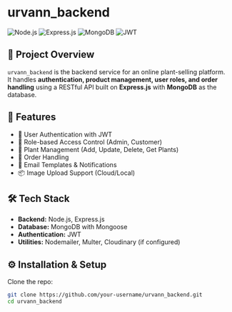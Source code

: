 # urvann_backend

![Node.js](https://img.shields.io/badge/Node.js-339933?style=for-the-badge&logo=nodedotjs&logoColor=white)
![Express.js](https://img.shields.io/badge/Express.js-000000?style=for-the-badge&logo=express&logoColor=white)
![MongoDB](https://img.shields.io/badge/MongoDB-47A248?style=for-the-badge&logo=mongodb&logoColor=white)
![JWT](https://img.shields.io/badge/JWT-000000?style=for-the-badge&logo=JSON%20web%20tokens&logoColor=white)

## 📌 Project Overview
`urvann_backend` is the backend service for an online plant-selling platform.  
It handles **authentication, product management, user roles, and order handling** using a RESTful API built on **Express.js** with **MongoDB** as the database.

## 🚀 Features
- 🔑 User Authentication with JWT
- 👤 Role-based Access Control (Admin, Customer)
- 🌱 Plant Management (Add, Update, Delete, Get Plants)
- 🛒 Order Handling
- 📩 Email Templates & Notifications
- 📦 Image Upload Support (Cloud/Local)

## 🛠 Tech Stack
- **Backend:** Node.js, Express.js  
- **Database:** MongoDB with Mongoose  
- **Authentication:** JWT  
- **Utilities:** Nodemailer, Multer, Cloudinary (if configured)

## ⚙️ Installation & Setup

Clone the repo:
```bash
git clone https://github.com/your-username/urvann_backend.git
cd urvann_backend
